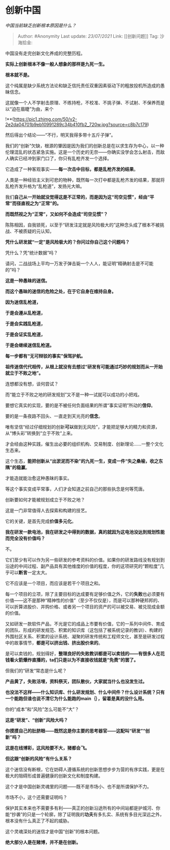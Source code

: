 # 创新中国
*中国当前缺乏创新根本原因是什么？*

> Author: #Anonymity
> Last update: *23/07/2021*
> Link: [[创新问题]]
> Tag:
> 沙海拾金:

中国没有走完创新文化养成的完整历程。

**实际上创新根本不像一般人想象的那样是九死一生。**

**根本就不是。**

这个纯属是缺少系统方法论和缺乏信托责任双重因素驱动下的粗放投机所造成的愚昧信念。

这就像一个人不学射击原理、不练持枪，不校准、不挑子弹、不试射、不保养而是以“迫在眉睫”为由，来个

!**(https://pic1.zhimg.com/50/v2-2e2da04701b9eb10991289c34b410fb2_720w.jpg?source=c8b7c179)

然后得出个结论——“不行，明天我得多带十五斤子弹”。

我们的“创新”欠缺，根源的肇因是因为我们的创新总是在以求生存为中心，以一种伦理混乱的状态紧急实施。这是一个历史的无奈——你确实没学会怎么射击，而敌人确实已经冲到家门口了，你只有乱枪齐发一个选择。

它造成了一种客观事实——**每一次击中目标，都是乱枪齐发的结果**。

人类是一种经验主义到可悲的物种，既然每一次打中都是乱枪齐发的结果，那就将乱枪齐发升格为“乱枪道”，发扬光大嘛。

我们**自己从一开始就没觉得这是不正常的，而是因为这“司空见惯”，经由“平常”而径直视之为“正常”的。**

**而既然视之为“正常”，又如何不会造成“司空见惯”？**

陈陈相因，自我锁死，以至于“研发注定就是风险极大的”这种念头成了根本不被挑战、不被质疑的元认知，

**凭什么研发就“一定”是风险极大的？你问过你自己这个问题吗？**

凭什么？凭“统计数据”吗？

请问，二战战场上平均一万发子弹击毙一个人人，能证明“精确射击是不可能的”吗？

**这是一种愚昧的迷信。**

**而这个愚昧的迷信的危险之处，在于它自身在维持自身。**

**因为迷信乱枪道，**

**于是会遵从乱枪道，**

**于是会实践乱枪道，**

**于是会证实乱枪道，**

**于是会继续迷信乱枪道。**

**每一步都有“无可辩驳的事实”保驾护航。**

**祖传迷信代代相传，从根上就没有去想过“研发有可能通过巧妙的规划而从一开始就立于不败之地”。**

连想都没有想，谈何尝试？

而“能立于不败之地的研发规划”又不是一种一试就可以成功的小把戏。

要想它真实的实现，要的是不被任何负面结果的所谓“事实证明”所动的****信仰****。

要的是一条夜路不回头、一直走到天光亮的****信念****。

唯有坚信“经过仔细规划的创新**可以**做到无风险”，才能把足够大的精力和资源，从“博头彩”转换到“立于不败“上来。

才会经由这种实践，催生出必要的组织机构、交易制度、创新理论……一整个文化生态来。

这个生态，**能把创新从“出淤泥而不染”的九死一生，变成一件“失之桑榆，收之东隅”的稳赢**。

才能造就能治愈这种愚昧的事实。

等这个事实变成平常事，人们才会知道之前自己的那些执念是何等荒唐。

创新要如何才能被规划成立于不败之地？

这是一门非常值得人去探索和构建的技艺。

它的关键，是首先完成**价值多元化**。

**我在研发一款电池，我在研发之中得到的数据，真的就因为这电池没达到规划性能而完全没有价值吗？**

不。

它们至少有可以作为另一些研发的参考资料的价值。如果你的研发路线没有规划到沿途的中间过程、副产品具有其他维度的价值的程度，你的这项研究的“颗粒度”几乎可以**断言**一定太大。

它不应该是一个项目，而应该是若干个项目之和。

每一个项目的立项，除了主要目标的达成要有足够价值之外，它的**失败**也必须要有价值——这不是那种“精神性的价值”（至少不仅仅是），而是可以那种硬邦邦的、可以折算进股价、并购价格、或者另一个项目的资产的可以被交易、被兑现成金额的价值。

又如研发一款软件产品，不光是它的成品上市要有价值，它的一系列中间件、育成的团队、形成的研发规范、积累的知识库（这包括了被系统记录的教训）、构建的外围社区关系、积累的设计系统、凝聚的研发传统和工程师文化，甚至是研发过程中的故事情节，**都是可以挤出钱、挤出股价来的**。

是可以卖钱的，规划得好，**整理良好的失败教训都是可以卖钱的——有很多人在花钱看火箭爆炸直播的，ta们只是以为不直接收钱就是“免费”的罢了。**

但我们的“研发“常态是什么呢？

**产品黄了，失败活埋，资料祭天，团队散伙，大家就当什么也没发生过。**

**也没法不这样——什么知识库、什么研发规划、什么中间件？什么设计系统？只有一个能跑但谁也说不清它为什么能跑的main｛｝，留着是真的没什么用。**

你的“成本”和“风险”怎么可能不“大”？

**这是“研发”、“创新”风险大吗？**

**你摸摸自己的肚脐眼——既然这是你主要的思考器官——这配叫“研发”“创新”吗？**

**这是在线博彩，这风险要不大，猪都会飞。**

**但这跟“创新的风险”有什么关系？**

这个迷信没有断根，它在妨碍人遵循系统的创新思想步步为营的有序实践，更是在极大的阻碍形成普遍健康的创新文化和制度构建。

这个才是中国创新灵魂里的问题——既不是市场小、也不是所谓保护不力。

市场不小，这个还需要证明吗？

保护其实本来也不需要多有利——真正的创新沿途所有的中间站都是护城河、你能“抄袭”的只是一个轮廓，除了证明我的**功夫**有多扎实、系统有多目光深远之外，根本没有什么真正了不起的威胁。

这个灵魂深处的迷信才是中国“创新”的根本问题。

**绝大部分人是在赌博，并不是在创新。**

